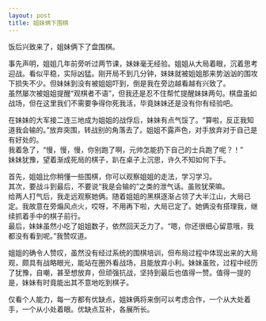 ```yaml
---
layout: post
title: 姐妹俩下围棋
---
```


<p>饭后兴致来了，姐妹俩下了盘围棋。</p>
<p>事先声明，姐姐几年前旁听过两节课，妹妹毫无经验。姐姐从大局着眼，沉着思考迎战。看似平稳，实际凶猛。刚开局不到几分钟，妹妹就被姐姐那来势汹汹的围攻下损失不少。但妹妹到没有被姐姐吓到，倒是我在旁边越看越有兴致了。<br />
虽然屡次被姐姐提醒“观棋者不语”，但我还是忍不住帮忙提醒妹妹两句。棋盘虽如战场，但在这里我们不需要争得你死我活，毕竟妹妹还是没有你有经验吧。</p>
<p>在妹妹的大军接二连三地成为姐姐的战俘后，妹妹有点气馁了。“算啦，反正我知道我会输的。”放弃突围，转战别的角落去了。姐姐不露声色，对手放弃对于自己是有好处的。<br />
我着急了，“慢，慢，慢，你别跑了啊，元帅怎能扔下自己的士兵跑了呢？！”<br />
妹妹犹豫，望着渐成死局的棋子，趴在桌子上沉思，许久不知如何下手。</p>
<p>首先，姐姐比你稍懂一些围棋，你可以观察姐姐的走法，学习学习。<br />
其次，要战斗到最后，不要说“我是会输的”之类的泄气话。虽败犹荣嘛。<br />
给两人打气后，我走远观察她俩。随着姐姐的黑棋逐渐占领了大半江山，大局已定。我故意在旁煽风点火，哎呀，不用再下啦，大局已定了。她俩没有搭理我，继续抓着手中的棋子前行。<br />
最后，妹妹虽然小吃了姐姐数子，依然回天乏力了。“嗯，你还很细心留意哦，我都没有看到呢。”我赞叹道。</p>
<p>姐姐的确令人赞叹，虽然没有经过系统的围棋培训，但布局过程中体现出来的大局观，颇具有战略眼光，能站在圈外看战场，且能放弃小利。妹妹虽败，过程中经历了犹豫，自嘲，甚至想放弃，但顽强抗战，坚持到最后也值得一赞。值得一提的是，妹妹有时竟能出其不意地吃到棋子。</p>
<p>仅看个人能力，每一方都有优缺点，姐妹俩将来倒可以考虑合作，一个从大处着手，一个从小处着眼。优缺点互补，各展所长。</p>
